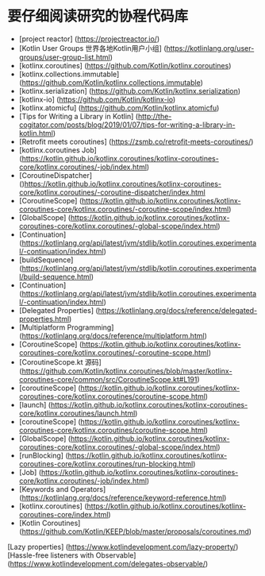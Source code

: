 # 要仔细阅读研究的协程代码库
* [project reactor] (https://projectreactor.io/)
* [Kotlin User Groups 世界各地Kotlin用户小组] (https://kotlinlang.org/user-groups/user-group-list.html)
* [kotlinx.coroutines] (https://github.com/Kotlin/kotlinx.coroutines)
* [kotlinx.collections.immutable] (https://github.com/Kotlin/kotlinx.collections.immutable)
* [kotlinx.serialization] (https://github.com/Kotlin/kotlinx.serialization)
* [kotlinx-io] (https://github.com/Kotlin/kotlinx-io)
* [kotlinx.atomicfu] (https://github.com/Kotlin/kotlinx.atomicfu)
* [Tips for Writing a Library in Kotlin] (http://the-cogitator.com/posts/blog/2019/01/07/tips-for-writing-a-library-in-kotlin.html)
* [Retrofit meets coroutines] (https://zsmb.co/retrofit-meets-coroutines/)
* [kotlinx.coroutines Job] (https://kotlin.github.io/kotlinx.coroutines/kotlinx-coroutines-core/kotlinx.coroutines/-job/index.html)
* [CoroutineDispatcher] ()https://kotlin.github.io/kotlinx.coroutines/kotlinx-coroutines-core/kotlinx.coroutines/-coroutine-dispatcher/index.html
* [CoroutineScope] (https://kotlin.github.io/kotlinx.coroutines/kotlinx-coroutines-core/kotlinx.coroutines/-coroutine-scope/index.html)
* [GlobalScope] (https://kotlin.github.io/kotlinx.coroutines/kotlinx-coroutines-core/kotlinx.coroutines/-global-scope/index.html)
* [Continuation] (https://kotlinlang.org/api/latest/jvm/stdlib/kotlin.coroutines.experimental/-continuation/index.html)
* [buildSequence] (https://kotlinlang.org/api/latest/jvm/stdlib/kotlin.coroutines.experimental/build-sequence.html)
* [Continuation] (https://kotlinlang.org/api/latest/jvm/stdlib/kotlin.coroutines.experimental/-continuation/index.html)
* [Delegated Properties] (https://kotlinlang.org/docs/reference/delegated-properties.html)
* [Multiplatform Programming] (https://kotlinlang.org/docs/reference/multiplatform.html)
* [CoroutineScope] (https://kotlin.github.io/kotlinx.coroutines/kotlinx-coroutines-core/kotlinx.coroutines/-coroutine-scope.html)
* [CoroutineScope.kt 源码] (https://github.com/Kotlin/kotlinx.coroutines/blob/master/kotlinx-coroutines-core/common/src/CoroutineScope.kt#L191)
* [coroutineScope] (https://kotlin.github.io/kotlinx.coroutines/kotlinx-coroutines-core/kotlinx.coroutines/coroutine-scope.html)
* [launch] (https://kotlin.github.io/kotlinx.coroutines/kotlinx-coroutines-core/kotlinx.coroutines/launch.html)
* [coroutineScope] (https://kotlin.github.io/kotlinx.coroutines/kotlinx-coroutines-core/kotlinx.coroutines/coroutine-scope.html)
* [GlobalScope] (https://kotlin.github.io/kotlinx.coroutines/kotlinx-coroutines-core/kotlinx.coroutines/-global-scope/index.html)
* [runBlocking] (https://kotlin.github.io/kotlinx.coroutines/kotlinx-coroutines-core/kotlinx.coroutines/run-blocking.html)
* [Job] (https://kotlin.github.io/kotlinx.coroutines/kotlinx-coroutines-core/kotlinx.coroutines/-job/index.html)
* [Keywords and Operators] (https://kotlinlang.org/docs/reference/keyword-reference.html)
* [kotlinx.coroutines] (https://kotlin.github.io/kotlinx.coroutines/kotlinx-coroutines-core/index.html)
* [Kotlin Coroutines] (https://github.com/Kotlin/KEEP/blob/master/proposals/coroutines.md)


[Lazy properties] (https://www.kotlindevelopment.com/lazy-property/)
[Hassle-free listeners with Observable] (https://www.kotlindevelopment.com/delegates-observable/)